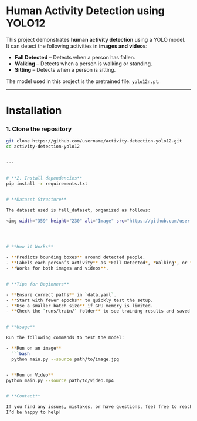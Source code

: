 # Human Activity Detection using YOLO12

This project demonstrates **human activity detection** using a YOLO model.  
It can detect the following activities in **images and videos**:

- **Fall Detected** – Detects when a person has fallen.  
- **Walking** – Detects when a person is walking or standing.  
- **Sitting** – Detects when a person is sitting.  

The model used in this project is the pretrained file: `yolo12n.pt`.

---

# **Installation**

### 1. Clone the repository
```bash
git clone https://github.com/username/activity-detection-yolo12.git
cd activity-detection-yolo12


---


# **2. Install dependencies**
pip install -r requirements.txt


# **Dataset Structure**

The dataset used is fall_dataset, organized as follows:

<img width="359" height="230" alt="Image" src="https://github.com/user-attachments/assets/66f5511a-49a6-48e7-8f5e-d406b2efdd25" />




# **How it Works**

- **Predicts bounding boxes** around detected people.  
- **Labels each person’s activity** as *Fall Detected*, *Walking*, or *Sitting*.  
- **Works for both images and videos**.  


# **Tips for Beginners**

- **Ensure correct paths** in `data.yaml`.  
- **Start with fewer epochs** to quickly test the setup.  
- **Use a smaller batch size** if GPU memory is limited.  
- **Check the `runs/train/` folder** to see training results and saved weights.  


# **Usage**

Run the following commands to test the model:

- **Run on an image**
  ```bash
  python main.py --source path/to/image.jpg


- **Run on Video**
python main.py --source path/to/video.mp4


# **Contact**

If you find any issues, mistakes, or have questions, feel free to reach out by opening an issue in this repository.
I’d be happy to help!
